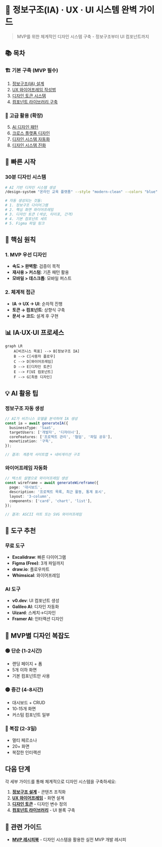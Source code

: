# 🎨 정보구조(IA) · UX · UI 시스템 완벽 가이드

> MVP를 위한 체계적인 디자인 시스템 구축 - 정보구조부터 UI 컴포넌트까지

## 📚 목차

### 🏗️ 기본 구축 (MVP 필수)

1. [정보구조(IA) 설계](01_Information_Architecture.md)
2. [UX 와이어프레임 작성법](02_UX_Wireframing.md)
3. [디자인 토큰 시스템](03_Design_Token_System.md)
4. [컴포넌트 라이브러리 구축](04_Component_Library.md)

### 🚀 고급 활용 (확장)

5. [AI 디자인 패턴](05_AI_Design_Patterns.md)
6. [크로스 플랫폼 디자인](06_Cross_Platform_Design.md)
7. [디자인 시스템 자동화](07_Design_System_Automation.md)
8. [디자인 시스템 진화](08_Design_System_Evolution.md)

## 🚀 빠른 시작

### 30분 디자인 시스템

```bash
# AI 기반 디자인 시스템 생성
/design-system "온라인 교육 플랫폼" --style "modern-clean" --colors "blue"

# 자동 생성되는 것들:
# 1. 정보구조 다이어그램
# 2. 핵심 화면 와이어프레임
# 3. 디자인 토큰 (색상, 타이포, 간격)
# 4. 기본 컴포넌트 세트
# 5. Figma 파일 링크
```

## 🎯 핵심 원칙

### 1. MVP 우선 디자인

- **속도 > 완벽함**: 검증이 목적
- **재사용 > 커스텀**: 기존 패턴 활용
- **모바일 > 데스크톱**: 모바일 퍼스트

### 2. 체계적 접근

- **IA → UX → UI**: 순차적 진행
- **토큰 → 컴포넌트**: 상향식 구축
- **문서 → 코드**: 설계 후 구현

## 📊 IA·UX·UI 프로세스

```mermaid
graph LR
    A[비즈니스 목표] --> B[정보구조 IA]
    B --> C[사용자 플로우]
    C --> D[와이어프레임]
    D --> E[디자인 토큰]
    E --> F[UI 컴포넌트]
    F --> G[최종 디자인]
```

## 💡 AI 활용 팁

### 정보구조 자동 생성

```typescript
// AI가 비즈니스 모델을 분석하여 IA 생성
const ia = await generateIA({
  businessType: 'SaaS',
  targetUsers: ['개발자', '디자이너'],
  coreFeatures: ['프로젝트 관리', '협업', '파일 공유'],
  monetization: '구독',
});

// 결과: 계층적 사이트맵 + 네비게이션 구조
```

### 와이어프레임 자동화

```typescript
// 텍스트 설명으로 와이어프레임 생성
const wireframe = await generateWireframe({
  page: '대시보드',
  description: '프로젝트 목록, 최근 활동, 통계 표시',
  layout: '3-column',
  components: ['card', 'chart', 'list'],
});

// 결과: ASCII 아트 또는 SVG 와이어프레임
```

## 🔧 도구 추천

### 무료 도구

- **Excalidraw**: 빠른 다이어그램
- **Figma (Free)**: 3개 파일까지
- **draw.io**: 플로우차트
- **Whimsical**: 와이어프레임

### AI 도구

- **v0.dev**: UI 컴포넌트 생성
- **Galileo AI**: 디자인 자동화
- **Uizard**: 스케치→디자인
- **Framer AI**: 인터랙션 디자인

## 📐 MVP별 디자인 복잡도

### 🟢 단순 (1-2시간)

- 랜딩 페이지 + 폼
- 5개 이하 화면
- 기본 컴포넌트만 사용

### 🟡 중간 (4-8시간)

- 대시보드 + CRUD
- 10-15개 화면
- 커스텀 컴포넌트 일부

### 🔴 복잡 (2-3일)

- 멀티 페르소나
- 20+ 화면
- 복잡한 인터랙션

## 다음 단계

각 세부 가이드를 통해 체계적으로 디자인 시스템을 구축하세요:

1. **[정보구조 설계](01_Information_Architecture.md)** - 콘텐츠 조직화
2. **[UX 와이어프레임](02_UX_Wireframing.md)** - 화면 설계
3. **[디자인 토큰](03_Design_Token_System.md)** - 디자인 변수 정의
4. **[컴포넌트 라이브러리](04_Component_Library.md)** - UI 블록 구축

## 🔗 관련 가이드

- **[MVP 레시피북](../14_Project_Kickstart/08_MVP_Recipe_Book.md)** - 디자인 시스템을 활용한 실전 MVP 개발 레시피
